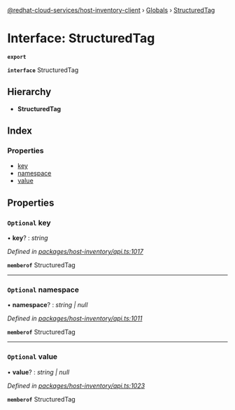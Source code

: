 [@redhat-cloud-services/host-inventory-client](../README.md) › [Globals](../globals.md) › [StructuredTag](structuredtag.md)

# Interface: StructuredTag

**`export`** 

**`interface`** StructuredTag

## Hierarchy

* **StructuredTag**

## Index

### Properties

* [key](structuredtag.md#optional-key)
* [namespace](structuredtag.md#optional-namespace)
* [value](structuredtag.md#optional-value)

## Properties

### `Optional` key

• **key**? : *string*

*Defined in [packages/host-inventory/api.ts:1017](https://github.com/RedHatInsights/javascript-clients/blob/master/packages/host-inventory/api.ts#L1017)*

**`memberof`** StructuredTag

___

### `Optional` namespace

• **namespace**? : *string | null*

*Defined in [packages/host-inventory/api.ts:1011](https://github.com/RedHatInsights/javascript-clients/blob/master/packages/host-inventory/api.ts#L1011)*

**`memberof`** StructuredTag

___

### `Optional` value

• **value**? : *string | null*

*Defined in [packages/host-inventory/api.ts:1023](https://github.com/RedHatInsights/javascript-clients/blob/master/packages/host-inventory/api.ts#L1023)*

**`memberof`** StructuredTag
